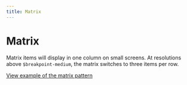 ```yaml
---
title: Matrix
---
```


# Matrix

Matrix items will display in one column on small screens. At resolutions above `$breakpoint-medium`, the matrix switches to three items per row.

<a href="https://vanilla-framework.github.io/vanilla-framework/examples/patterns/matrix/"
    class="js-example">
    View example of the matrix pattern
</a>
